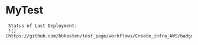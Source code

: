 # MyTest
     Status of Last Deployment: 
     ![](https://github.com/bbkosten/test_page/workflows/Create_infra_AWS/badge.svg)
